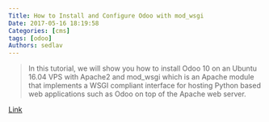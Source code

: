 ```yaml
---
Title: How to Install and Configure Odoo with mod_wsgi
Date: 2017-05-16 18:19:58
Categories: [cms]
tags: [odoo]
Authors: sedlav
---
```


> In this tutorial, we will show you how to install Odoo 10 on an Ubuntu 16.04 VPS with Apache2 and mod_wsgi which is an Apache module that implements a WSGI compliant interface for hosting Python based web applications such as Odoo on top of the Apache web server.

[Link](https://www.rosehosting.com/blog/how-to-install-and-configure-odoo-with-mod_wsgi/)
